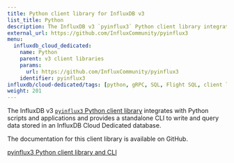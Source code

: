 ```yaml
---
title: Python client library for InfluxDB v3
list_title: Python
description: The InfluxDB v3 `pyinflux3` Python client library integrates with Python scripts and applications and provides a standalone CLI to write and query data stored in an InfluxDB Cloud Dedicated database.
external_url: https://github.com/InfluxCommunity/pyinflux3
menu:
  influxdb_cloud_dedicated:
    name: Python
    parent: v3 client libraries
    params:
      url: https://github.com/InfluxCommunity/pyinflux3
    identifier: pyinflux3
influxdb/cloud-dedicated/tags: [python, gRPC, SQL, Flight SQL, client libraries]
weight: 201
---
```


The InfluxDB v3 [`pyinflux3` Python client library](https://github.com/InfluxCommunity/pyinflux3) integrates with Python scripts and applications
and provides a standalone CLI to write and query data stored in an InfluxDB Cloud Dedicated database.

The documentation for this client library is available on GitHub.

<a href="https://github.com/InfluxCommunity/pyinflux3" target="_blank" class="btn github">pyinflux3 Python client library and CLI</a>